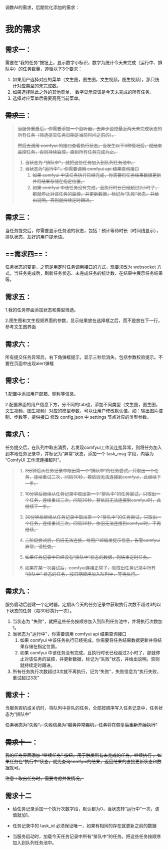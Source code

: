 调教AI的需求，后期优化添加的需求：



# 我的需求

## 需求一：

需要在“我的任务”按钮上，显示数字小标识，数字为统计今天未完成（运行中、排队中）的任务数量，遵循以下3个要求：

1. 如果用户选择对应的菜单（文生图，图生图，文生视频，图生视频），那只统计对应类型的未完成数。
2. 如果选择除此之外的其他菜单， 数字显示应该是今天未完成的所有任务。
3. 选择对应菜单后需要高亮当前菜单。



## ~~需求二~~：

> ~~当服务重启后，你需要添加一个监听器，去异步监控最近两天未完成状态的所有任务（筛选提交任务日期是当前时间之前的）。~~
>
> ~~然后去调用 comfyui 的接口查看执行状态。当发生以下3种情况后，就结束监控任务，否则持续监控，直到所有任务完成为止。~~
>
> 1. ~~当状态为 "排队中"，就把这些任务加入到队列任务池中。~~
> 2. ~~当状态为"运行中"，你需要调用 comfyui  api 结果查询接口~~
>    1. ~~如果 comfyui 中该任务执行已经完成，你需要将任务结果数据更新并将结果存储在指定位置。~~
>    2. ~~如果 comfyui 中该任务没有完成，且执行时长已经超过2小时了，那就停止对该任务的监控，并更新数据，标记为“失败”状态，并给出说明。否则就持续定时跟进。~~



## 需求三：

当任务提交后，你需要显示任务池的状态，包括：预计等待时长（时间线显示），排队状态，友好的用户提示语。



## **==需求四==**：

任务状态的变更，之前是用定时任务调用接口的方式，现要求改为 websocket 方式，当任务完成后，刷新任务状态、未完成任务的统计数、在结果中展示任务结果等。



## 需求五：

1.我的任务界面添加状态和类型筛选。 

2.图生图和文生视频界面的参数，显示结果放在选择框之后，而不是放在下一行，参考文生图界面



## 需求六：

所有提交任务异常后，右下角弹框提示，显示三秒后消失，包括参数校验提示。不要在页面中出现alert弹框

## 需求七：

1.配置中添加用户邮箱、昵称等信息。

2.配置界面的用户信息下方，分不同的tab也，添加不同类型（文生图，图生图，文生视频，图生视频）对应的模型参数，可以让用户修改默认值，如：输出图片控制、步数等，提供接口 修改 config.json 中 settings 节点对应的类型参数。



## **需求八**：

任务提交后，在队列中取出消费，若发现comfyui工作流连接异常，则将任务加入到本地任务记录中，并标记为“异常”状态，添加一个 task_msg 字段，内容为 “ComfyUI 工作流连接超时”。

> 1. ~~3分钟后从任务记录中取出第一个“排队中”的任务尝试，只取出一个任务，连续重试三次，间隔30秒，若依旧无法连接到comfyui，此继续下一步。~~
>
> 2. ~~10分钟后继续从任务记录中取出第一个“排队中”的任务尝试，只取出一个任务，连续重试三次，间隔30秒，若依旧无法连接到comfyui时，此继续下一步。~~
>
> 3. ~~30分钟后继续从任务记录中取出第一个“排队中”的任务尝试，只取出一个任务，连续重试三次，间隔30秒，依旧无法连接到comfyui时，不再继续。~~
>
> 4. ~~三阶段尝试后，仍旧无法连接，给用户邮箱发提示信息，告警comfyui 异常，请检查。~~
>
> 5. ~~如果任务记录中已经没有“排队中”状态的数据，则结束定时任务。~~
>
> 6. ~~如果在某一次尝试后，comfyui连接正常了，就取出任务记录中所有 “排队中” 状态的任务，按日期顺序加入队列中，等待执行。~~



## 需求九：

服务启动后创建一个定时器，定期从今天的任务记录中获取执行次数不超过3的以下状态的任务（每30秒执行一次）。


1. 当状态为 "失败"，就把这些任务按顺序加入到队列任务池中，并将执行次数加1。
2. 当状态为"运行中"，你需要调用 comfyui  api 结果查询接口
   1. 如果 comfyui 中该任务执行已经完成，你需要将任务结果数据更新并将结果存储在指定位置。
   2. 如果 comfyui 中该任务没有完成，且执行时长已经超过2小时了，那就停止对该任务的监控，并更新数据，标记为“失败”状态，并给出说明。否则就持续定时跟进。
3. 所有任务执行次数超过3次就不再执行，记为“失败”，失败信息为“执行失败，重试超过3次”



## 需求十：

当服务宕机或关机时，将队列中排队的任务，全部按顺序写入任务记录中，任务状态为“排队中”

~~任务状态为“失败”，失败信息为“服务异常宕机，任务将在恢复后重新开始执行”~~



## ~~需求十一~~：

~~我的任务界面添加  “继续任务” 按钮，用于触发所有未完成的任务，继续执行 ，如果任务在“执行中”状态，就先查询comfyui的结果，返回结果的直接更新状态和数据就可。~~

~~注意：取出任务时，需要考虑并发情况。~~



## 需求十二

- 给任务记录添加一个执行次数字段，默认都为0，当状态转“运行中”一次，该值就加1。
- 任务记录中的 task_id 必须保证唯一，如果有相同的存在就更新之前的数据

- 当服务启动时，加载今天任务记录中所有“排队中”的任务。把这些任务按顺序加入到队列任务池中。





